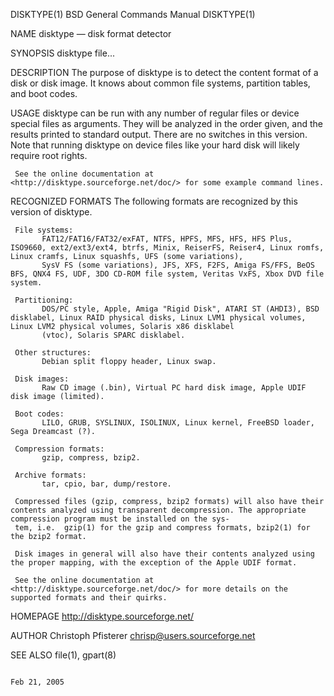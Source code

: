 DISKTYPE(1)                                                                       BSD General Commands Manual                                                                       DISKTYPE(1)

NAME
     disktype — disk format detector

SYNOPSIS
     disktype file...

DESCRIPTION
     The purpose of disktype is to detect the content format of a disk or disk image. It knows about common file systems, partition tables, and boot codes.

USAGE
     disktype can be run with any number of regular files or device special files as arguments. They will be analyzed in the order given, and the results printed to standard output. There are
     no switches in this version. Note that running disktype on device files like your hard disk will likely require root rights.

     See the online documentation at <http://disktype.sourceforge.net/doc/> for some example command lines.

RECOGNIZED FORMATS
     The following formats are recognized by this version of disktype.

     File systems:
           FAT12/FAT16/FAT32/exFAT, NTFS, HPFS, MFS, HFS, HFS Plus, ISO9660, ext2/ext3/ext4, btrfs, Minix, ReiserFS, Reiser4, Linux romfs, Linux cramfs, Linux squashfs, UFS (some variations),
           SysV FS (some variations), JFS, XFS, F2FS, Amiga FS/FFS, BeOS BFS, QNX4 FS, UDF, 3DO CD-ROM file system, Veritas VxFS, Xbox DVD file system.

     Partitioning:
           DOS/PC style, Apple, Amiga "Rigid Disk", ATARI ST (AHDI3), BSD disklabel, Linux RAID physical disks, Linux LVM1 physical volumes, Linux LVM2 physical volumes, Solaris x86 disklabel
           (vtoc), Solaris SPARC disklabel.

     Other structures:
           Debian split floppy header, Linux swap.

     Disk images:
           Raw CD image (.bin), Virtual PC hard disk image, Apple UDIF disk image (limited).

     Boot codes:
           LILO, GRUB, SYSLINUX, ISOLINUX, Linux kernel, FreeBSD loader, Sega Dreamcast (?).

     Compression formats:
           gzip, compress, bzip2.

     Archive formats:
           tar, cpio, bar, dump/restore.

     Compressed files (gzip, compress, bzip2 formats) will also have their contents analyzed using transparent decompression. The appropriate compression program must be installed on the sys‐
     tem, i.e.  gzip(1) for the gzip and compress formats, bzip2(1) for the bzip2 format.

     Disk images in general will also have their contents analyzed using the proper mapping, with the exception of the Apple UDIF format.

     See the online documentation at <http://disktype.sourceforge.net/doc/> for more details on the supported formats and their quirks.

HOMEPAGE
     http://disktype.sourceforge.net/

AUTHOR
     Christoph Pfisterer <chrisp@users.sourceforge.net>

SEE ALSO
     file(1), gpart(8)

                                                                                          Feb 21, 2005
